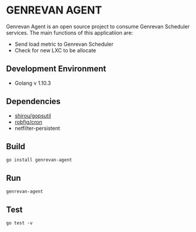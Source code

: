 # GENREVAN AGENT
Genrevan Agent is an open source project to consume Genrevan Scheduler services. The main functions of this applicatiion are:
- Send load metric to Genrevan Scheduler
- Check for new LXC to be allocate

## Development Environment
- Golang v 1.10.3

## Dependencies
- [shirou/gopsutil](https://github.com/shirou/gopsutil)
- [robfig/cron](https://github.com/robfig/cron)
- netfilter-persistent

## Build
```go install genrevan-agent```

## Run
```genrevan-agent```

## Test
```go test -v```
